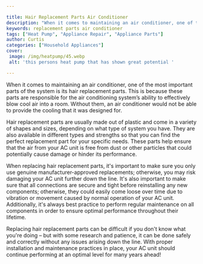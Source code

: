 ```yaml
---

title: Hair Replacement Parts Air Conditioner
description: "When it comes to maintaining an air conditioner, one of the most important parts of the system is its hair replacement parts. This...you wont regret reading on"
keywords: replacement parts air conditioner
tags: ["Heat Pump", "Appliance Repair", "Appliance Parts"]
author: Curtis
categories: ["Household Appliances"]
cover: 
 image: /img/heatpump/45.webp
 alt: 'this persons heat pump that has shown great potential '

---
```


When it comes to maintaining an air conditioner, one of the most important parts of the system is its hair replacement parts. This is because these parts are responsible for the air conditioning system’s ability to effectively blow cool air into a room. Without them, an air conditioner would not be able to provide the cooling that it was designed for. 

Hair replacement parts are usually made out of plastic and come in a variety of shapes and sizes, depending on what type of system you have. They are also available in different types and strengths so that you can find the perfect replacement part for your specific needs. These parts help ensure that the air from your AC unit is free from dust or other particles that could potentially cause damage or hinder its performance. 

When replacing hair replacement parts, it's important to make sure you only use genuine manufacturer-approved replacements; otherwise, you may risk damaging your AC unit further down the line. It's also important to make sure that all connections are secure and tight before reinstalling any new components; otherwise, they could easily come loose over time due to vibration or movement caused by normal operation of your AC unit. Additionally, it's always best practice to perform regular maintenance on all components in order to ensure optimal performance throughout their lifetime. 

Replacing hair replacement parts can be difficult if you don't know what you're doing – but with some research and patience, it can be done safely and correctly without any issues arising down the line. With proper installation and maintenance practices in place, your AC unit should continue performing at an optimal level for many years ahead!
